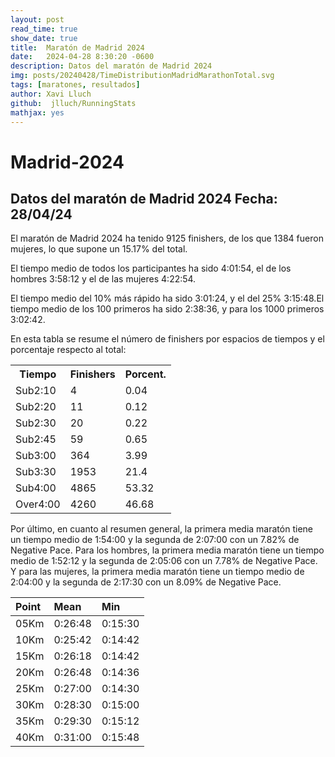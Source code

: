 ```yaml
---
layout: post
read_time: true
show_date: true
title:  Maratón de Madrid 2024
date:   2024-04-28 8:30:20 -0600
description: Datos del maratón de Madrid 2024
img: posts/20240428/TimeDistributionMadridMarathonTotal.svg 
tags: [maratones, resultados]
author: Xavi Lluch
github:  jlluch/RunningStats
mathjax: yes
---
```


Madrid-2024
===========

## Datos del maratón de Madrid 2024 Fecha: 28/04/24

El maratón de Madrid 2024 ha tenido 9125 finishers, de los que 1384 fueron mujeres, lo que supone un 15.17% del total.

El tiempo medio de todos los participantes ha sido 4:01:54, el de los hombres 3:58:12 y el de las mujeres 4:22:54.

El tiempo medio del 10% más rápido ha sido 3:01:24, y el del 25% 3:15:48.El tiempo medio de los 100 primeros ha sido 2:38:36, y para los 1000 primeros 3:02:42.

En esta tabla se resume el número de finishers por espacios de tiempos y el porcentaje respecto al total:
<!-- Insertar tabla de resultados -->  
<table>
  <tr>
    <th>Tiempo</th>
    <th>Finishers</th>
    <th>Porcent.</th>
  </tr>
  <tr>
    <td>Sub2:10</td>
    <td>4</td>
    <td>0.04</td>
  </tr>
  <tr>
    <td>Sub2:20</td>
    <td>11</td>
    <td>0.12</td>
  </tr>
  <tr>
    <td>Sub2:30</td>
    <td>20</td>
    <td>0.22</td>
  </tr>
  <tr>
    <td>Sub2:45</td>
    <td>59</td>
    <td>0.65</td>
  </tr>
  <tr>
    <td>Sub3:00</td>
    <td>364</td>
    <td>3.99</td>
  </tr>
  <tr>
    <td>Sub3:30</td>
    <td>1953</td>
    <td>21.4</td>
  </tr>
  <tr>
    <td>Sub4:00</td>
    <td>4865</td>
    <td>53.32</td>
  </tr>
  <tr>
    <td>Over4:00</td>
    <td>4260</td>
    <td>46.68</td>
  </tr>
</table>

Por último, en cuanto al resumen general, la primera media maratón tiene un tiempo medio de 1:54:00 y la segunda de 2:07:00 con un 7.82% de Negative Pace. Para los hombres, la primera media maratón tiene un tiempo medio de 1:52:12 y la segunda de 2:05:06 con un 7.78% de Negative Pace. Y para las mujeres, la primera media maratón tiene un tiempo medio de 2:04:00 y la segunda de 2:17:30 con un 8.09% de Negative Pace.

| Point   | Mean    | Min     |
|:--------|:--------|:--------|
| 05Km    | 0:26:48 | 0:15:30 |
| 10Km    | 0:25:42 | 0:14:42 |
| 15Km    | 0:26:18 | 0:14:42 |
| 20Km    | 0:26:48 | 0:14:36 |
| 25Km    | 0:27:00 | 0:14:30 |
| 30Km    | 0:28:30 | 0:15:00 |
| 35Km    | 0:29:30 | 0:15:12 |
| 40Km    | 0:31:00 | 0:15:48 |
